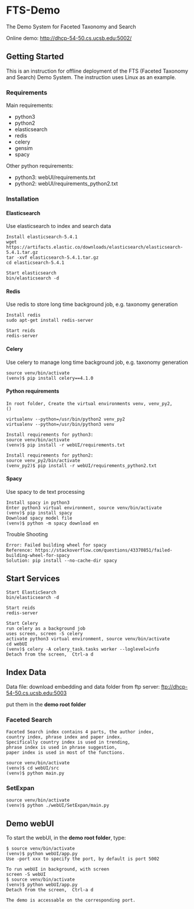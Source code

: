 # FTS-Demo
The Demo System for Faceted Taxonomy and Search

Online demo: <http://dhcp-54-50.cs.ucsb.edu:5002/>

## Getting Started
This is an instruction for offline deployment of the 
FTS (Faceted Taxonomy and Search) Demo System. 
The instruction uses Linux as an example.

### Requirements
Main requirements:
- python3
- python2
- elasticsearch
- redis
- celery
- gensim
- spacy


Other python requirements:
- python3: webUI/requirements.txt
- python2: webUI/requirements_python2.txt

### Installation
#### Elasticsearch
Use elasticsearch to index and search data 
```
Install elasticsearch-5.4.1
wget https://artifacts.elastic.co/downloads/elasticsearch/elasticsearch-5.4.1.tar.gz
tar -xvf elasticsearch-5.4.1.tar.gz
cd elasticsearch-5.4.1
 
Start elasticsearch
bin/elasticsearch -d
```

#### Redis
Use redis to store long time background job, e.g. taxonomy generation
```
Install redis
sudo apt-get install redis-server
 
Start reids
redis-server
```

#### Celery
Use celery to manage long time background job, e.g. taxonomy generation
```
source venv/bin/activate
(venv)$ pip install celery==4.1.0
```


#### Python requirements
```
In root folder, Create the virtual environments venv, venv_py2,
()

virtualenv --python=/usr/bin/python2 venv_py2
virtualenv --python=/usr/bin/python3 venv
 
Install requirements for python3:
source venv/bin/activate
(venv)$ pip install -r webUI/requirements.txt
 
Install requirements for python2:
source venv_py2/bin/activate
(venv_py2)$ pip install -r webUI/requirements_python2.txt
```

#### Spacy
Use spacy to de text processing
```
Install spacy in python3
Enter python3 virtual environment, source venv/bin/activate
(venv)$ pip install spacy
Download spacy model file
(venv)$ python -m spacy download en
```

<!-- 
Error: setup script exited with error: command 'x86_64-linux-gnu-gcc' failed with exit status 1
Reference: https://stackoverflow.com/questions/26053982/setup-script-exited-with-error-command-x86-64-linux-gnu-gcc-failed-with-exit
Solution: sudo apt-get install libpq-dev python-dev libxml2-dev libxslt1-dev libldap2-dev libsasl2-dev libffi-dev
-->

Trouble Shooting
```
Error: Failed building wheel for spacy
Reference: https://stackoverflow.com/questions/43370851/failed-building-wheel-for-spacy
Solution: pip install --no-cache-dir spacy
```



## Start Services
```
Start ElasticSearch
bin/elasticsearch -d
 
Start reids
redis-server
 
Start Celery
run celery as a background job
uses screen, screen -S celery
activate python3 virtual environment, source venv/bin/activate
cd webUI
(venv)$ celery -A celery_task.tasks worker --loglevel=info
Detach from the screen,  Ctrl-a d
```

## Index Data
Data file: download embedding and data folder from ftp server:
<ftp://dhcp-54-50.cs.ucsb.edu:5003>

put them in the **demo root folder**
### Faceted Search
```
Faceted Search index contains 4 parts, the author index, 
country index, phrase index and paper index.
Specifically country index is used in trending, 
phrase index is used in phrase suggestion,
paper index is used in most of the functions.
 
source venv/bin/activate
(venv)$ cd webUI/src
(venv)$ python main.py
```

### SetExpan

```
source venv/bin/activate
(venv)$ python ./webUI/SetExpan/main.py
```

## Demo webUI

To start the webUI, in the **demo root folder**, type:

```
$ source venv/bin/activate
(venv)$ python webUI/app.py
Use -port xxx to specify the port, by default is port 5002
 
To run webUI in background, with screen
screen -S webUI
$ source venv/bin/activate
(venv)$ python webUI/app.py
Detach from the screen,  Ctrl-a d
 
The demo is accessable on the corresponding port.
```